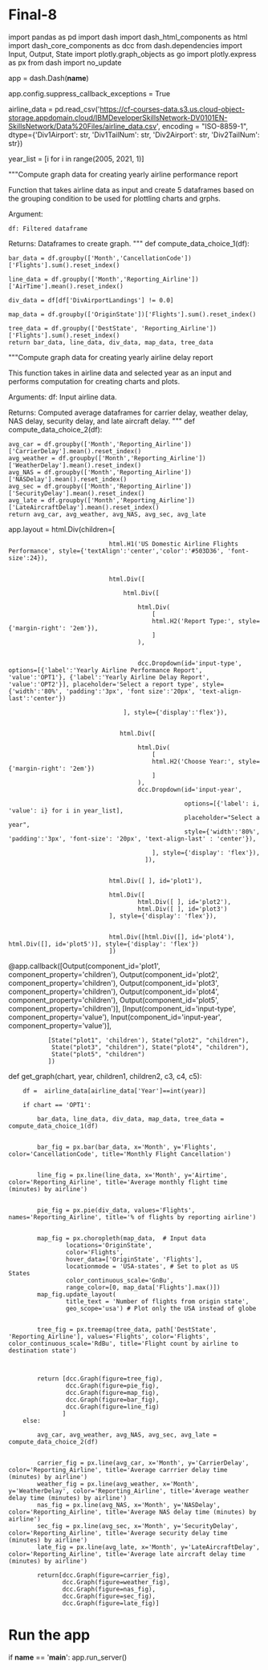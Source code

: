 # Final-8


import pandas as pd
import dash
import dash_html_components as html
import dash_core_components as dcc
from dash.dependencies import Input, Output, State
import plotly.graph_objects as go
import plotly.express as px
from dash import no_update



app = dash.Dash(__name__)


app.config.suppress_callback_exceptions = True


airline_data =  pd.read_csv('https://cf-courses-data.s3.us.cloud-object-storage.appdomain.cloud/IBMDeveloperSkillsNetwork-DV0101EN-SkillsNetwork/Data%20Files/airline_data.csv', 
                            encoding = "ISO-8859-1",
                            dtype={'Div1Airport': str, 'Div1TailNum': str, 
                                   'Div2Airport': str, 'Div2TailNum': str})



year_list = [i for i in range(2005, 2021, 1)]

"""Compute graph data for creating yearly airline performance report 

Function that takes airline data as input and create 5 dataframes based on the grouping condition to be used for plottling charts and grphs.

Argument:
     
    df: Filtered dataframe
    
Returns:
   Dataframes to create graph. 
"""
def compute_data_choice_1(df):
    
    bar_data = df.groupby(['Month','CancellationCode'])['Flights'].sum().reset_index()
   
    line_data = df.groupby(['Month','Reporting_Airline'])['AirTime'].mean().reset_index()
   
    div_data = df[df['DivAirportLandings'] != 0.0]
   
    map_data = df.groupby(['OriginState'])['Flights'].sum().reset_index()
    
    tree_data = df.groupby(['DestState', 'Reporting_Airline'])['Flights'].sum().reset_index()
    return bar_data, line_data, div_data, map_data, tree_data


"""Compute graph data for creating yearly airline delay report

This function takes in airline data and selected year as an input and performs computation for creating charts and plots.

Arguments:
    df: Input airline data.
    
Returns:
    Computed average dataframes for carrier delay, weather delay, NAS delay, security delay, and late aircraft delay.
"""
def compute_data_choice_2(df):
    
    avg_car = df.groupby(['Month','Reporting_Airline'])['CarrierDelay'].mean().reset_index()
    avg_weather = df.groupby(['Month','Reporting_Airline'])['WeatherDelay'].mean().reset_index()
    avg_NAS = df.groupby(['Month','Reporting_Airline'])['NASDelay'].mean().reset_index()
    avg_sec = df.groupby(['Month','Reporting_Airline'])['SecurityDelay'].mean().reset_index()
    avg_late = df.groupby(['Month','Reporting_Airline'])['LateAircraftDelay'].mean().reset_index()
    return avg_car, avg_weather, avg_NAS, avg_sec, avg_late



app.layout = html.Div(children=[ 
                               
                                html.H1('US Domestic Airline Flights Performance', style={'textAlign':'center','color':'#503D36', 'font-size':24}),
                                
                                
                                html.Div([
                                   
                                    html.Div([
                                        
                                        html.Div(
                                            [
                                            html.H2('Report Type:', style={'margin-right': '2em'}),
                                            ]
                                        ),
                                        
                                        
                                        dcc.Dropdown(id='input-type', options=[{'label':'Yearly Airline Performance Report', 'value':'OPT1'}, {'label':'Yearly Airline Delay Report', 'value':'OPT2'}], placeholder='Select a report type', style={'width':'80%', 'padding':'3px', 'font size':'20px', 'text-align-last':'center'})
                                    
                                    ], style={'display':'flex'}),
                                    
                                  
                                   html.Div([
                                       
                                        html.Div(
                                            [
                                            html.H2('Choose Year:', style={'margin-right': '2em'})
                                            ]
                                        ),
                                        dcc.Dropdown(id='input-year', 
                                                     
                                                     options=[{'label': i, 'value': i} for i in year_list],
                                                     placeholder="Select a year",
                                                     style={'width':'80%', 'padding':'3px', 'font-size': '20px', 'text-align-last' : 'center'}),
                                            
                                            ], style={'display': 'flex'}),  
                                          ]),
                                
                               
                                html.Div([ ], id='plot1'),
    
                                html.Div([
                                        html.Div([ ], id='plot2'),
                                        html.Div([ ], id='plot3')
                                ], style={'display': 'flex'}),
                                
                                
                                html.Div([html.Div([], id='plot4'), html.Div([], id='plot5')], style={'display': 'flex'})
                                ])


@app.callback([Output(component_id='plot1', component_property='children'), Output(component_id='plot2', component_property='children'), Output(component_id='plot3', component_property='children'), Output(component_id='plot4', component_property='children'), Output(component_id='plot5', component_property='children')],
               [Input(component_id='input-type', component_property='value'),
                Input(component_id='input-year', component_property='value')],
               
               [State("plot1", 'children'), State("plot2", "children"),
                State("plot3", "children"), State("plot4", "children"),
                State("plot5", "children")
               ])

def get_graph(chart, year, children1, children2, c3, c4, c5):
      
        
        df =  airline_data[airline_data['Year']==int(year)]
       
        if chart == 'OPT1':
            
            bar_data, line_data, div_data, map_data, tree_data = compute_data_choice_1(df)
            
            
            bar_fig = px.bar(bar_data, x='Month', y='Flights', color='CancellationCode', title='Monthly Flight Cancellation')
            
           
            line_fig = px.line(line_data, x='Month', y='Airtime', color='Reporting_Airline', title='Average monthly flight time (minutes) by airline')
            
           
            pie_fig = px.pie(div_data, values='Flights', names='Reporting_Airline', title='% of flights by reporting airline')
            
            
            map_fig = px.choropleth(map_data,  # Input data
                    locations='OriginState', 
                    color='Flights',  
                    hover_data=['OriginState', 'Flights'], 
                    locationmode = 'USA-states', # Set to plot as US States
                    color_continuous_scale='GnBu',
                    range_color=[0, map_data['Flights'].max()]) 
            map_fig.update_layout(
                    title_text = 'Number of flights from origin state', 
                    geo_scope='usa') # Plot only the USA instead of globe
            
            
            tree_fig = px.treemap(tree_data, path['DestState', 'Reporting_Airline'], values='Flights', color='Flights', color_continuous_scale='RdBu', title='Flight count by airline to destination state')
            
            
            
            return [dcc.Graph(figure=tree_fig), 
                    dcc.Graph(figure=pie_fig),
                    dcc.Graph(figure=map_fig),
                    dcc.Graph(figure=bar_fig),
                    dcc.Graph(figure=line_fig)
                   ]
        else:
           
            avg_car, avg_weather, avg_NAS, avg_sec, avg_late = compute_data_choice_2(df)
            
           
            carrier_fig = px.line(avg_car, x='Month', y='CarrierDelay', color='Reporting_Airline', title='Average carrrier delay time (minutes) by airline')
            weather_fig = px.line(avg_weather, x='Month', y='WeatherDelay', color='Reporting_Airline', title='Average weather delay time (minutes) by airline')
            nas_fig = px.line(avg_NAS, x='Month', y='NASDelay', color='Reporting_Airline', title='Average NAS delay time (minutes) by airline')
            sec_fig = px.line(avg_sec, x='Month', y='SecurityDelay', color='Reporting_Airline', title='Average security delay time (minutes) by airline')
            late_fig = px.line(avg_late, x='Month', y='LateAircraftDelay', color='Reporting_Airline', title='Average late aircraft delay time (minutes) by airline')
            
            return[dcc.Graph(figure=carrier_fig), 
                   dcc.Graph(figure=weather_fig), 
                   dcc.Graph(figure=nas_fig), 
                   dcc.Graph(figure=sec_fig), 
                   dcc.Graph(figure=late_fig)]


# Run the app
if __name__ == '__main__':
    app.run_server()

